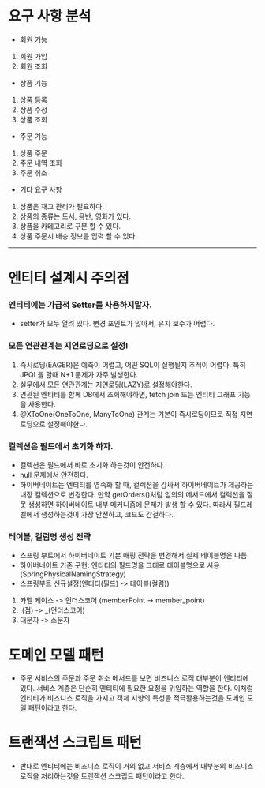 # 요구 사항 분석
- 회원 기능
1. 회원 가입
2. 회원 조회

- 상품 기능
1. 상품 등록
2. 상품 수정
3. 상품 조회

- 주문 기능
1. 상품 주문
2. 주문 내역 조회
3. 주문 취소

- 기타 요구 사항
1. 상품은 재고 관리가 필요하다.
2. 상품의 종류는 도서, 음반, 영화가 있다.
3. 상품을 카테고리로 구분 할 수 있다.
4. 상품 주문시 배송 정보를 입력 할 수 있다.


---

# 엔티티 설계시 주의점
### 엔티티에는 가급적 Setter를 사용하지말자.
- setter가 모두 열려 있다. 변경 포인트가 많아서, 유지 보수가 어렵다.

### 모든 연관관계는 지연로딩으로 설정!
1. 즉시로딩(EAGER)은 예측이 어렵고, 어떤 SQL이 실행될지 추적이 어렵다. 특히 JPQL을 할때 N+1 문제가 자주 발생한다.
2. 실무에서 모든 연관관계는 지연로딩(LAZY)로 설정해야한다.
3. 연관된 엔티티를 함께 DB에서 조회해야하면, fetch join 또는 엔티티 그래프 기능을 사용한다.
4. @XToOne(OneToOne, ManyToOne) 관계는 기본이 즉시로딩이므로 직접 지연로딩으로 설정해야한다.

### 컬렉션은 필드에서 초기화 하자.
- 컬렉션은 필드에서 바로 초기화 하는것이 안전하다.
- null 문제에서 안전하다.
- 하이버네이트는 엔티티를 영속화 할 때, 컬렉션을 감싸서 하이버네이트가 제공하는 내장 컬렉션으로 변경한다.
만약 getOrders()처럼 임의의 메서드에서 컬렉션을 잘못 생성하면 하이버네이트 내부 메커니즘에 문제가 발생 할 수 있다.
  따라서 필드레벨에서 생성하는것이 가장 안전하고, 코드도 간결하다.
  
### 테이블, 컬럼명 생성 전략
- 스프링 부트에서 하이버네이트 기본 매핑 전략을 변경해서 실제 테이블명은 다름
- 하이버네이트 기존 구현: 엔티티의 필드명을 그대로 테이블명으로 사용(SpringPhysicalNamingStrategy)
- 스프링부트  신규설정(엔티티(필드) -> 테이블(컬럼))
1. 카멜 케이스 -> 언더스코어 (memberPoint -> member_point)
2. .(점) -> _(언더스코어)
3. 대문자 -> 소문자

# 도메인 모델 패턴
- 주문 서비스의 주문과 주문 취소 메서드를 보면 비즈니스 로직 대부분이 엔티티에 있다.
서비스 계층은 단순히 엔티티에 필요한 요청을 위임하는 역할을 한다. 이처럼 엔티티가 비즈니스 로직을
가지고 객체 지향의 특성을 적극활용하는것을 도메인 모델 패턴이라고 한다.
  
# 트랜잭션 스크립트 패턴
- 반대로 엔티티에는 비즈니스 로직이 거의 없고 서비스 계층에서 대부분의 비즈니스 로직을 처리하는것을 트랜잭션 스크립트 패턴이라고 한다.


